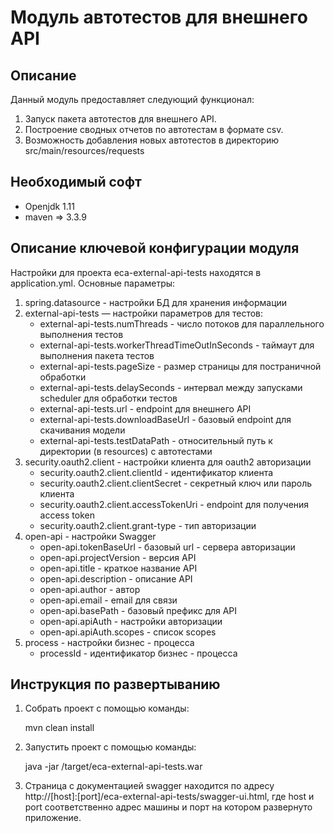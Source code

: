 Модуль автотестов для внешнего API
========================================

Описание
----------------------------------------
Данный модуль предоставляет следующий функционал:

1. Запуск пакета автотестов для внешнего API. 
2. Построение сводных отчетов по автотестам в формате csv.
3. Возможность добавления новых автотестов в директорию src/main/resources/requests

Необходимый софт
----------------------------------------
* Openjdk 1.11
* maven => 3.3.9

Описание ключевой конфигурации модуля
----------------------------------------
Настройки для проекта eca-external-api-tests находятся в application.yml. Основные параметры:
1) spring.datasource - настройки БД для хранения информации
2) external-api-tests — настройки параметров для тестов:
   * external-api-tests.numThreads - число потоков для параллельного выполнения тестов
   * external-api-tests.workerThreadTimeOutInSeconds - таймаут для выполнения пакета тестов
   * external-api-tests.pageSize - размер страницы для постраничной обработки
   * external-api-tests.delaySeconds - интервал между запусками scheduler для обработки тестов
   * external-api-tests.url - endpoint для внешнего API
   * external-api-tests.downloadBaseUrl - базовый endpoint для скачивания модели
   * external-api-tests.testDataPath - относительный путь к директории (в resources) с автотестами
3) security.oauth2.client - настройки клиента для oauth2 авторизации
   * security.oauth2.client.clientId - идентификатор клиента
   * security.oauth2.client.clientSecret - секретный ключ или пароль клиента
   * security.oauth2.client.accessTokenUri - endpoint для получения access token
   * security.oauth2.client.grant-type - тип авторизации
4) open-api - настройки Swagger
   * open-api.tokenBaseUrl - базовый url - сервера авторизации
   * open-api.projectVersion - версия API
   * open-api.title - краткое название API
   * open-api.description - описание API
   * open-api.author - автор
   * open-api.email - email для связи
   * open-api.basePath - базовый префикс для API
   * open-api.apiAuth - настройки авторизации
   * open-api.apiAuth.scopes - список scopes
5) process - настройки бизнес - процесса
   * processId - идентификатор бизнес - процесса

Инструкция по развертыванию
----------------------------------------

1. Собрать проект с помощью команды:
    
   mvn clean install
    
2. Запустить проект с помощью команды:

    java -jar /target/eca-external-api-tests.war
         
3. Страница с документацией swagger находится по адресу http://[host]:[port]/eca-external-api-tests/swagger-ui.html, где host и port
соответственно адрес машины и порт на котором развернуто приложение.
